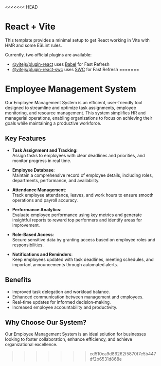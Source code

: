 <<<<<<< HEAD
# React + Vite

This template provides a minimal setup to get React working in Vite with HMR and some ESLint rules.

Currently, two official plugins are available:

- [@vitejs/plugin-react](https://github.com/vitejs/vite-plugin-react/blob/main/packages/plugin-react/README.md) uses [Babel](https://babeljs.io/) for Fast Refresh
- [@vitejs/plugin-react-swc](https://github.com/vitejs/vite-plugin-react-swc) uses [SWC](https://swc.rs/) for Fast Refresh
=======
# Employee Management System  

Our Employee Management System is an efficient, user-friendly tool designed to streamline and optimize task assignments, employee monitoring, and resource management. This system simplifies HR and managerial operations, enabling organizations to focus on achieving their goals while maintaining a productive workforce.  

## Key Features  
- **Task Assignment and Tracking**:  
  Assign tasks to employees with clear deadlines and priorities, and monitor progress in real time.  

- **Employee Database**:  
  Maintain a comprehensive record of employee details, including roles, departments, performance, and availability.  

- **Attendance Management**:  
  Track employee attendance, leaves, and work hours to ensure smooth operations and payroll accuracy.  

- **Performance Analytics**:  
  Evaluate employee performance using key metrics and generate insightful reports to reward top performers and identify areas for improvement.  

- **Role-Based Access**:  
  Secure sensitive data by granting access based on employee roles and responsibilities.  

- **Notifications and Reminders**:  
  Keep employees updated with task deadlines, meeting schedules, and important announcements through automated alerts.  

## Benefits  
- Improved task delegation and workload balance.  
- Enhanced communication between management and employees.  
- Real-time updates for informed decision-making.  
- Increased employee accountability and productivity.  

## Why Choose Our System?  
Our Employee Management System is an ideal solution for businesses looking to foster collaboration, enhance efficiency, and achieve organizational excellence.
>>>>>>> cd510ca9d86262f5870f7e5b447df2b6531d868e

